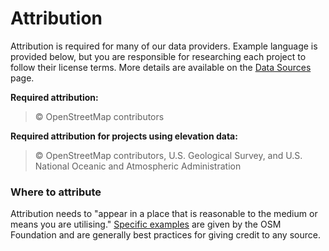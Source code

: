 # Attribution


Attribution is required for many of our data providers. Example language is provided below, but you are responsible for researching each project to follow their license terms. More details are available on the [Data Sources](./data_sources.md) page.

**Required attribution:**

>  © OpenStreetMap contributors

**Required attribution for projects using elevation data:**

>  © OpenStreetMap contributors, U.S. Geological Survey, and U.S. National Oceanic and Atmospheric Administration

### Where to attribute

Attribution needs to "appear in a place that is reasonable to the medium or means you are utilising." [Specific examples](http://wiki.osmfoundation.org/wiki/License#Where_to_put_it.3F) are given by the OSM Foundation and are generally best practices for giving credit to any source.
